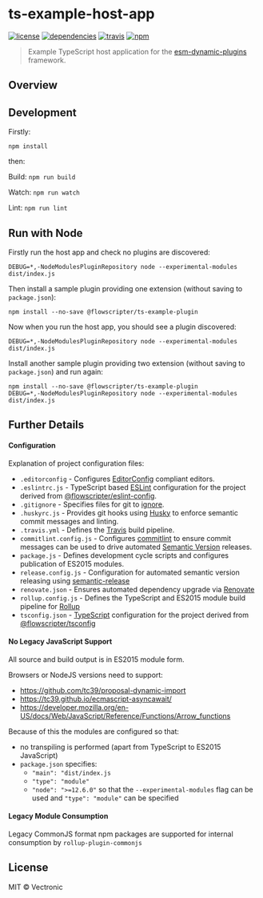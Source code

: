 # ts-example-host-app
[![license](https://img.shields.io/github/license/flowscripter/ts-example-host-app.svg)](https://github.com/flowscripter/ts-example-host-app/blob/master/LICENSE.md)
[![dependencies](https://img.shields.io/david/flowscripter/ts-example-host-app.svg)](https://david-dm.org/flowscripter/ts-example-host-app)
[![travis](https://api.travis-ci.com/flowscripter/ts-example-host-app.svg)](https://travis-ci.com/flowscripter/ts-example-host-app)
[![npm](https://img.shields.io/npm/v/@flowscripter/ts-example-host-app.svg)](https://www.npmjs.com/package/@flowscripter/ts-example-host-app)

> Example TypeScript host application for the [esm-dynamic-plugins](https://github.com/flowscripter/esm-dynamic-plugins) framework.

## Overview

## Development

Firstly: 

```
npm install
```

then:

Build: `npm run build`

Watch: `npm run watch`

Lint: `npm run lint`

## Run with Node

Firstly run the host app and check no plugins are discovered:
 
    DEBUG=*,-NodeModulesPluginRepository node --experimental-modules dist/index.js

Then install a sample plugin providing one extension (without saving to `package.json`):

    npm install --no-save @flowscripter/ts-example-plugin

Now when you run the host app, you should see a plugin discovered:

    DEBUG=*,-NodeModulesPluginRepository node --experimental-modules dist/index.js

Install another sample plugin providing two extension (without saving to `package.json`) and run again:

    npm install --no-save @flowscripter/ts-example-plugin
    DEBUG=*,-NodeModulesPluginRepository node --experimental-modules dist/index.js

## Further Details

#### Configuration
Explanation of project configuration files:

* `.editorconfig` - Configures [EditorConfig](https://editorconfig.org) compliant editors.
* `.eslintrc.js` - TypeScript based [ESLint](https://eslint.org) configuration for the project derived from [@flowscripter/eslint-config](https://www.npmjs.com/package/@flowscripter/eslint-config).
* `.gitignore` - Specifies files for git to [ignore](https://git-scm.com/docs/gitignore).
* `.huskyrc.js` - Provides git hooks using [Husky](https://github.com/typicode/husky) to enforce semantic commit messages and linting.   
* `.travis.yml` - Defines the [Travis](https://travis-ci.com) build pipeline.
* `commitlint.config.js` - Configures [commitlint](https://conventional-changelog.github.io/commitlint) to ensure commit messages can be used to drive automated [Semantic Version](https://semver.org) releases.
* `package.js` - Defines development cycle scripts and configures publication of ES2015 modules. 
* `release.config.js` - Configuration for automated semantic version releasing using [semantic-release](https://semantic-release.gitbook.io/semantic-release/)
* `renovate.json` - Ensures automated dependency upgrade via [Renovate](https://renovatebot.com)
* `rollup.config.js` - Defines the TypeScript and ES2015 module build pipeline for [Rollup](https://rollupjs.org/guide/en)
* `tsconfig.json` - [TypeScript](https://www.typescriptlang.org) configuration for the project derived from [@flowscripter/tsconfig](https://www.npmjs.com/package/@flowscripter/tsconfig)

#### No Legacy JavaScript Support

All source and build output is in ES2015 module form. 

Browsers or NodeJS versions need to support:

* https://github.com/tc39/proposal-dynamic-import
* https://tc39.github.io/ecmascript-asyncawait/
* https://developer.mozilla.org/en-US/docs/Web/JavaScript/Reference/Functions/Arrow_functions

Because of this the modules are configured so that:
 
* no transpiling is performed (apart from TypeScript to ES2015 JavaScript)
* `package.json` specifies:
    * `"main": "dist/index.js`
    * `"type": "module"`
    * `"node": ">=12.6.0"` so that the `--experimental-modules` flag can be used and `"type": "module"` can be specified

#### Legacy Module Consumption
 
Legacy CommonJS format npm packages are supported for internal consumption by `rollup-plugin-commonjs`

## License

MIT © Vectronic
